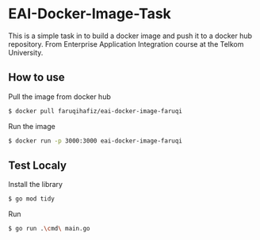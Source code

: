 # EAI-Docker-Image-Task

This is a simple task in to build a docker image and push it to a docker hub repository. From Enterprise Application Integration course at the Telkom University.

## How to use

Pull the image from docker hub

```bash
$ docker pull faruqihafiz/eai-docker-image-faruqi
```

Run the image

```bash
$ docker run -p 3000:3000 eai-docker-image-faruqi
```

## Test Localy

Install the library

```bash
$ go mod tidy
```

Run

```bash
$ go run .\cmd\ main.go
```
